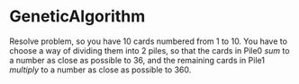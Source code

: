 # GeneticAlgorithm
Resolve problem, so you have 10 cards numbered from 1 to 10. You have to choose a way of dividing them into 2 piles, so that the cards in Pile0 *sum* to a number as close as possible to 36, and the remaining cards in Pile1 *multiply* to a number as close as possible to 360.
